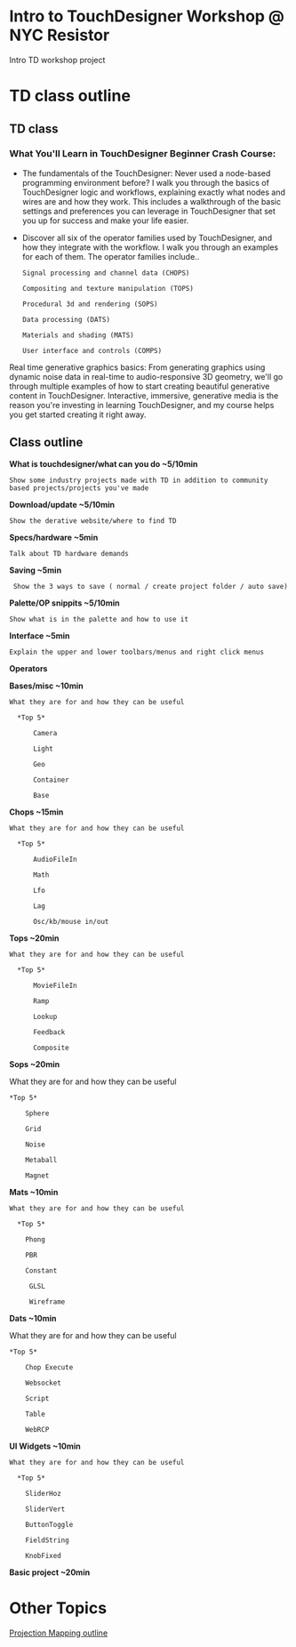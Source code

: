# Intro to TouchDesigner Workshop @ NYC Resistor
Intro TD workshop project

# TD class outline

## **TD class**

### **What You'll Learn in TouchDesigner Beginner Crash Course:**

- The fundamentals of the TouchDesigner: Never used a node-based programming environment before? I walk you through the basics of TouchDesigner logic and workflows, explaining exactly what nodes and wires are and how they work. This includes a walkthrough of the basic settings and preferences you can leverage in TouchDesigner that set you up for success and make your life easier.
- Discover all six of the operator families used by TouchDesigner, and how they integrate with the workflow. I walk you through an examples for each of them. The operator families include..

      Signal processing and channel data (CHOPS)

      Compositing and texture manipulation (TOPS)

      Procedural 3d and rendering (SOPS)

      Data processing (DATS)

      Materials and shading (MATS)

      User interface and controls (COMPS)

Real time generative graphics basics: From generating graphics using dynamic noise data in real-time to audio-responsive 3D geometry, we'll go through multiple examples of how to start creating beautiful generative content in TouchDesigner. Interactive, immersive, generative media is the reason you're investing in learning TouchDesigner, and my course helps you get started creating it right away.

## **Class outline**

**What is touchdesigner/what can you do ~5/10min**

    Show some industry projects made with TD in addition to community based projects/projects you've made

**Download/update ~5/10min**

    Show the derative website/where to find TD

**Specs/hardware ~5min**

    Talk about TD hardware demands

**Saving ~5min**

     Show the 3 ways to save ( normal / create project folder / auto save)

**Palette/OP snippits ~5/10min**

    Show what is in the palette and how to use it

**Interface ~5min**

    Explain the upper and lower toolbars/menus and right click menus

**Operators**

**Bases/misc ~10min**

    What they are for and how they can be useful

      *Top 5*

          Camera

          Light

          Geo

          Container

          Base

**Chops ~15min**

    What they are for and how they can be useful

      *Top 5*

          AudioFileIn

          Math

          Lfo

          Lag

          Osc/kb/mouse in/out

**Tops ~20min**

    What they are for and how they can be useful

      *Top 5*

          MovieFileIn

          Ramp

          Lookup

          Feedback

          Composite

**Sops ~20min**

  What they are for and how they can be useful

    *Top 5*

        Sphere

        Grid

        Noise

        Metaball
 
        Magnet

**Mats ~10min**

    What they are for and how they can be useful

      *Top 5*

        Phong

        PBR

        Constant

         GLSL 

         Wireframe

**Dats ~10min**

  What they are for and how they can be useful

    *Top 5*

        Chop Execute

        Websocket

        Script

        Table

        WebRCP

**UI Widgets ~10min**

    What they are for and how they can be useful

      *Top 5*

        SliderHoz

        SliderVert

        ButtonToggle

        FieldString

        KnobFixed

**Basic project ~20min**

# Other Topics

[Projection Mapping outline](https://www.notion.so/Projection-Mapping-outline-b022e0b9b098499ca334642dccc8b147)
